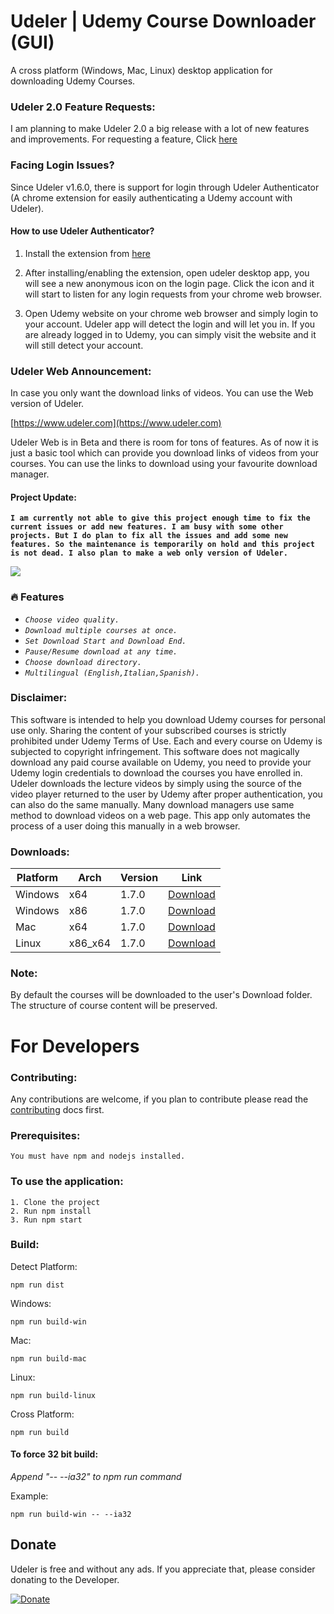 # Udeler | Udemy Course Downloader (GUI)
A cross platform (Windows, Mac, Linux) desktop application for downloading Udemy Courses.

### Udeler 2.0 Feature Requests:
I am planning to make Udeler 2.0 a big release with a lot of new features and improvements. For requesting a feature, Click [here](https://github.com/FaisalUmair/udemy-downloader-gui/issues/172)


### Facing Login Issues?
Since Udeler v1.6.0, there is support for login through Udeler Authenticator (A chrome extension for easily authenticating a Udemy account with Udeler).

#### How to use Udeler Authenticator?
1. Install the extension from [here](https://chrome.google.com/webstore/detail/udeler-authenticator/opfpmfccfeapffpepeldbcpmkieepgib)

2. After installing/enabling the extension, open udeler desktop app, you will see a new anonymous icon on the login page. Click the icon and it will start to listen for any login requests from your chrome web browser.

3. Open Udemy website on your chrome web browser and simply login to your account. Udeler app will detect the login and will let you in. If you are already logged in to Udemy, you can simply visit the website and it will still detect your account.


### Udeler Web Announcement:
In case you only want the download links of videos. You can use the Web version of Udeler.

[https://www.udeler.com](https://www.udeler.com)

Udeler Web is in Beta and there is room for tons of features. As of now it is just a basic tool which can provide you download links of videos from your courses. You can use the links to download using your favourite download manager.

#### Project Update: 
__`I am currently not able to give this project enough time to fix the current issues or add new features. I am busy with some other projects. But I do plan to fix all the issues and add some new features. So the maintenance is temporarily on hold and this project is not dead. I also plan to make a web only version of Udeler.`__

![](https://i.imgur.com/nsaAgDU.gif)

### :fire: Features
* _`Choose video quality.`_
* _`Download multiple courses at once.`_
* _`Set Download Start and Download End.`_
* _`Pause/Resume download at any time.`_
* _`Choose download directory.`_
* _`Multilingual (English,Italian,Spanish).`_

### Disclaimer: 
This software is intended to help you download Udemy courses for personal use only. Sharing the content of your subscribed courses is strictly prohibited under Udemy Terms of Use. Each and every course on Udemy is subjected to copyright infringement. 
This software does not magically download any paid course available on Udemy, you need to provide your Udemy login credentials to download the courses you have enrolled in. Udeler downloads the lecture videos by simply using the source of the video player returned to the user by Udemy after proper authentication, you can also do the same manually. Many download managers use same method to download videos on a web page. This app only automates the process of a user doing this manually in a web browser. 

### Downloads:

| Platform | Arch | Version | Link|
| --- | --- | --- | --- |
| Windows | x64 | 1.7.0 | [Download](https://github.com/FaisalUmair/udemy-downloader-gui/releases/download/v1.7.0/Udeler-Setup-1.7.0-windows-x64.exe)|
| Windows | x86 | 1.7.0 | [Download](https://github.com/FaisalUmair/udemy-downloader-gui/releases/download/v1.7.0/Udeler-Setup-1.7.0-windows-x86.exe)|
| Mac | x64 | 1.7.0 | [Download](https://github.com/FaisalUmair/udemy-downloader-gui/releases/download/v1.7.0/Udeler-1.7.0-mac.zip)|
| Linux | x86_x64 | 1.7.0 | [Download](https://github.com/FaisalUmair/udemy-downloader-gui/releases/download/v1.7.0/Udeler-1.7.0-linux-x86_x64.AppImage)|

### Note: 
By default the courses will be downloaded to the user's Download folder. The structure of course content will be preserved.

# For Developers

### Contributing:
Any contributions are welcome, if you plan to contribute please read the [contributing](https://github.com/FaisalUmair/udemy-downloader-gui/blob/master/CONTRIBUTING.md) docs first.

### Prerequisites:
```
You must have npm and nodejs installed.
```
### To use the application:
``` 
1. Clone the project
2. Run npm install 
3. Run npm start
```
### Build:
Detect Platform:
``` 
npm run dist
``` 
Windows:
``` 
npm run build-win
``` 
Mac:
``` 
npm run build-mac
``` 
Linux:
``` 
npm run build-linux
``` 
Cross Platform:
``` 
npm run build
``` 
#### To force 32 bit build:
*Append "-- --ia32" to npm run command*

Example:
``` 
npm run build-win -- --ia32
```

## Donate
Udeler is free and without any ads. If you appreciate that, please consider donating to the Developer.

[![Donate](https://raw.githubusercontent.com/FaisalUmair/udemy-downloader-gui/master/assets/images/donate.png)](https://www.paypal.me/UdelerDonate)
